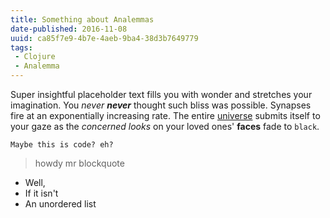 ```yaml
---
title: Something about Analemmas
date-published: 2016-11-08
uuid: ca85f7e9-4b7e-4aeb-9ba4-38d3b7649779
tags:
 - Clojure
 - Analemma
---
```

Super insightful placeholder text fills you with wonder and stretches your imagination.
You _never_ ___never___ thought such bliss was possible. Synapses fire at an exponentially increasing rate.
The entire [universe](http://google.com?q=universe) submits itself to your gaze as the _concerned looks_ on your loved ones'
__faces__ fade to `black`.

```
Maybe this is code? eh?
```

> howdy mr blockquote

- Well,
- If it isn't
- An unordered list
